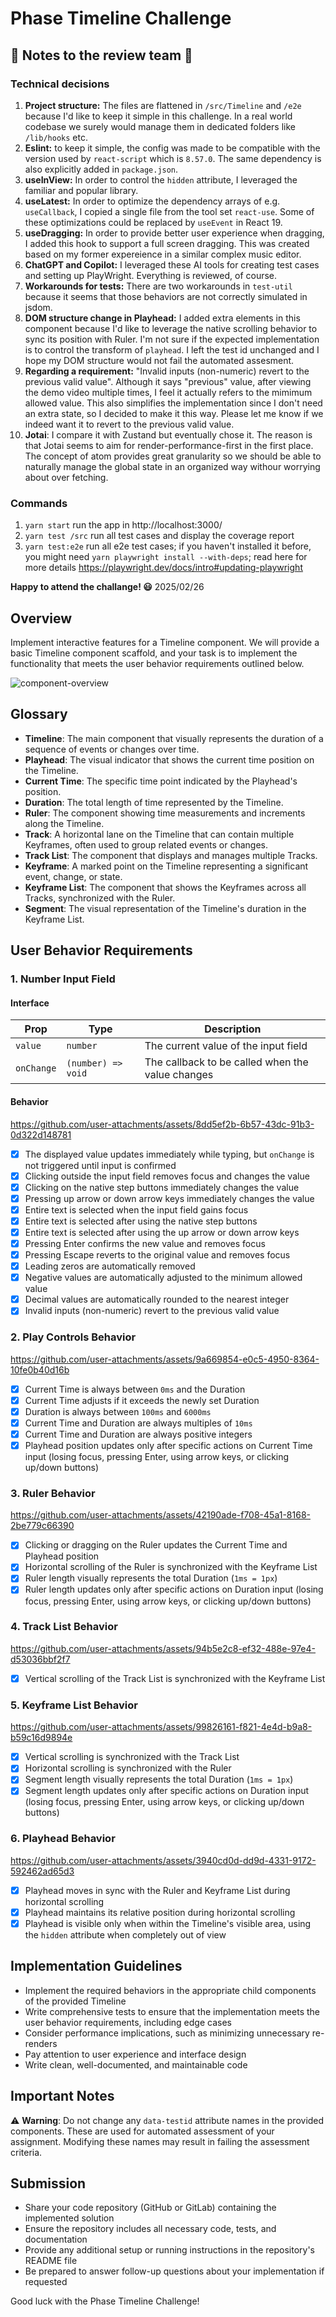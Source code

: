 # Phase Timeline Challenge

## 📝 Notes to the review team 📝

### Technical decisions

1. **Project structure:** The files are flattened in `/src/Timeline` and `/e2e` because I'd like to keep it simple in this challenge. In a real world codebase we surely would manage them in dedicated folders like `/lib/hooks` etc.
1. **Eslint:** to keep it simple, the config was made to be compatible with the version used by `react-script` which is `8.57.0`. The same dependency is also explicitly added in `package.json`.
1. **useInView:** In order to control the `hidden` attribute, I leveraged the familiar and popular library.
1. **useLatest:** In order to optimize the dependency arrays of e.g. `useCallback`, I copied a single file from the tool set `react-use`. Some of these optimizations could be replaced by `useEvent` in React 19.
1. **useDragging:** In order to provide better user experience when dragging, I added this hook to support a full screen dragging. This was created based on my former expereience in a similar complex music editor.
1. **ChatGPT and Copilot:** I leveraged these AI tools for creating test cases and setting up PlayWright. Everything is reviewed, of course.
1. **Workarounds for tests:** There are two workarounds in `test-util` because it seems that those behaviors are not correctly simulated in jsdom.
1. **DOM structure change in Playhead:** I added extra elements in this component because I'd like to leverage the native scrolling behavior to sync its position with Ruler. I'm not sure if the expected implementation is to control the transform of `playhead`. I left the test id unchanged and I hope my DOM structure would not fail the automated assesment.
1. **Regarding a requirement:** "Invalid inputs (non-numeric) revert to the previous valid value". Although it says "previous" value, after viewing the demo video multiple times, I feel it actually refers to the mimimum allowed value. This also simplifies the implementation since I don't need an extra state, so I decided to make it this way. Please let me know if we indeed want it to revert to the previous valid value.
1. **Jotai**: I compare it with Zustand but eventually chose it. The reason is that Jotai seems to aim for render-performance-first in the first place. The concept of atom provides great granularity so we should be able to naturally manage the global state in an organized way withour worrying about over fetching.

### Commands

1. `yarn start` run the app in http://localhost:3000/
1. `yarn test /src` run all test cases and display the coverage report
1. `yarn test:e2e` run all e2e test cases; if you haven't installed it before, you might need `yarn playwright install --with-deps`; read here for more details https://playwright.dev/docs/intro#updating-playwright

**Happy to attend the challange! 😃** 2025/02/26

## Overview

Implement interactive features for a Timeline component. We will provide a basic Timeline component scaffold, and your task is to implement the functionality that meets the user behavior requirements outlined below.

![component-overview](./readme-assets/component-overview.jpg)

## Glossary

- **Timeline**: The main component that visually represents the duration of a sequence of events or changes over time.
- **Playhead**: The visual indicator that shows the current time position on the Timeline.
- **Current Time**: The specific time point indicated by the Playhead's position.
- **Duration**: The total length of time represented by the Timeline.
- **Ruler**: The component showing time measurements and increments along the Timeline.
- **Track**: A horizontal lane on the Timeline that can contain multiple Keyframes, often used to group related events or changes.
- **Track List**: The component that displays and manages multiple Tracks.
- **Keyframe**: A marked point on the Timeline representing a significant event, change, or state.
- **Keyframe List**: The component that shows the Keyframes across all Tracks, synchronized with the Ruler.
- **Segment**: The visual representation of the Timeline's duration in the Keyframe List.

## User Behavior Requirements

### 1. Number Input Field

#### Interface

| Prop       | Type               | Description                                      |
| ---------- | ------------------ | ------------------------------------------------ |
| `value`    | `number`           | The current value of the input field             |
| `onChange` | `(number) => void` | The callback to be called when the value changes |

#### Behavior

https://github.com/user-attachments/assets/8dd5ef2b-6b57-43dc-91b3-0d322d148781

- [x] The displayed value updates immediately while typing, but `onChange` is not triggered until input is confirmed
- [x] Clicking outside the input field removes focus and changes the value
- [x] Clicking on the native step buttons immediately changes the value
- [x] Pressing up arrow or down arrow keys immediately changes the value
- [x] Entire text is selected when the input field gains focus
- [x] Entire text is selected after using the native step buttons
- [x] Entire text is selected after using the up arrow or down arrow keys
- [x] Pressing Enter confirms the new value and removes focus
- [x] Pressing Escape reverts to the original value and removes focus
- [x] Leading zeros are automatically removed
- [x] Negative values are automatically adjusted to the minimum allowed value
- [x] Decimal values are automatically rounded to the nearest integer
- [x] Invalid inputs (non-numeric) revert to the previous valid value

### 2. Play Controls Behavior

https://github.com/user-attachments/assets/9a669854-e0c5-4950-8364-10fe0b40d16b

- [x] Current Time is always between `0ms` and the Duration
- [x] Current Time adjusts if it exceeds the newly set Duration
- [x] Duration is always between `100ms` and `6000ms`
- [x] Current Time and Duration are always multiples of `10ms`
- [x] Current Time and Duration are always positive integers
- [x] Playhead position updates only after specific actions on Current Time input (losing focus, pressing Enter, using arrow keys, or clicking up/down buttons)

### 3. Ruler Behavior

https://github.com/user-attachments/assets/42190ade-f708-45a1-8168-2be779c66390

- [x] Clicking or dragging on the Ruler updates the Current Time and Playhead position
- [x] Horizontal scrolling of the Ruler is synchronized with the Keyframe List
- [x] Ruler length visually represents the total Duration (`1ms = 1px`)
- [x] Ruler length updates only after specific actions on Duration input (losing focus, pressing Enter, using arrow keys, or clicking up/down buttons)

### 4. Track List Behavior

https://github.com/user-attachments/assets/94b5e2c8-ef32-488e-97e4-d53036bbf2f7

- [x] Vertical scrolling of the Track List is synchronized with the Keyframe List

### 5. Keyframe List Behavior

https://github.com/user-attachments/assets/99826161-f821-4e4d-b9a8-b59c16d9894e

- [x] Vertical scrolling is synchronized with the Track List
- [x] Horizontal scrolling is synchronized with the Ruler
- [x] Segment length visually represents the total Duration (`1ms = 1px`)
- [x] Segment length updates only after specific actions on Duration input (losing focus, pressing Enter, using arrow keys, or clicking up/down buttons)

### 6. Playhead Behavior

https://github.com/user-attachments/assets/3940cd0d-dd9d-4331-9172-592462ad65d3

- [x] Playhead moves in sync with the Ruler and Keyframe List during horizontal scrolling
- [x] Playhead maintains its relative position during horizontal scrolling
- [x] Playhead is visible only when within the Timeline's visible area, using the `hidden` attribute when completely out of view

## Implementation Guidelines

- Implement the required behaviors in the appropriate child components of the provided Timeline
- Write comprehensive tests to ensure that the implementation meets the user behavior requirements, including edge cases
- Consider performance implications, such as minimizing unnecessary re-renders
- Pay attention to user experience and interface design
- Write clean, well-documented, and maintainable code

## Important Notes

⚠️ **Warning**: Do not change any `data-testid` attribute names in the provided components. These are used for automated assessment of your assignment. Modifying these names may result in failing the assessment criteria.

## Submission

- Share your code repository (GitHub or GitLab) containing the implemented solution
- Ensure the repository includes all necessary code, tests, and documentation
- Provide any additional setup or running instructions in the repository's README file
- Be prepared to answer follow-up questions about your implementation if requested

Good luck with the Phase Timeline Challenge!
